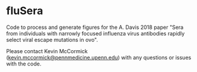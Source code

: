 # fluSera

Code to process and generate figures for the A. Davis 2018 paper "Sera from individuals with narrowly focused influenza virus antibodies rapidly select viral escape mutations in ovo".

Please contact Kevin McCormick (kevin.mccormick@pennmedicine.upenn.edu) with any questions or issues with the code.
